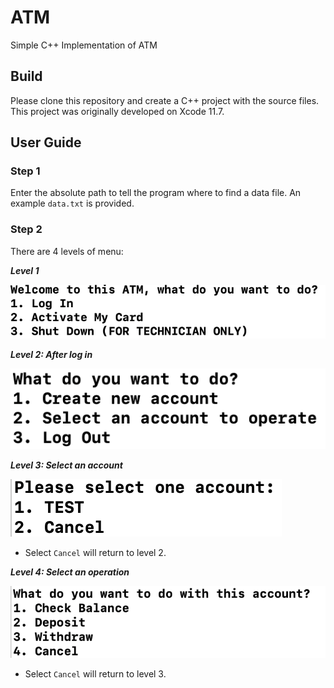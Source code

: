 # ATM
Simple C++ Implementation of ATM

## Build
Please clone this repository and create a C++ project with the source files. This project was originally developed on Xcode 11.7.

## User Guide
### Step 1

Enter the absolute path to tell the program where to find a data file. An example `data.txt` is provided.

### Step 2

There are 4 levels of menu:

***Level 1***

[![Level 1](https://github.com/Hejin-Bill/ATM/blob/master/L1.png)]()


***Level 2: After log in***

[![Level 2: After log in](https://github.com/Hejin-Bill/ATM/blob/master/L2.png)]()

***Level 3: Select an account***

[![Level 3: Select an account](https://github.com/Hejin-Bill/ATM/blob/master/L3.png)]()
- Select `Cancel` will return to level 2.

***Level 4: Select an operation***

[![Level 3: Select an operation](https://github.com/Hejin-Bill/ATM/blob/master/L4.png)]()
- Select `Cancel` will return to level 3.
